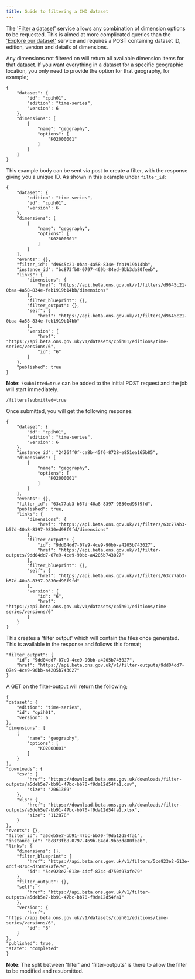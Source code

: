 ```yaml
---
title: Guide to filtering a CMD dataset
---
```


The ['Filter a dataset'](../filter/) service allows any combination of dimension options to be requested. This is aimed at more complicated queries than the ['Explore our dataset'](../dataset/) service and requires a POST containing dataset ID, edition, version and details of dimensions.

Any dimensions not filtered on will return all available dimension items for that dataset.
If you want everything in a dataset for a specific geographic location, you only need to provide the option for that geography, for example;

```
{
    "dataset": {
        "id": "cpih01",
        "edition": "time-series",
        "version": 6
    },
    "dimensions": [
        {
            "name": "geography",
            "options": [
                "K02000001"
            ]
        }
    ]
}
```

This example body can be sent via post to create a filter, with the response giving you a unique ID. As shown in this example under `filter_id`:

```
{
    "dataset": {
        "edition": "time-series",
        "id": "cpih01",
        "version": 6
    },
    "dimensions": [
        {
            "name": "geography",
            "options": [
                "K02000001"
            ]
        }
    ],
    "events": {},
    "filter_id": "d9645c21-0baa-4a58-834e-feb1919b14bb",
    "instance_id": "bc873fb8-0797-469b-84ed-9bb3da80feeb",
    "links": {
        "dimensions": {
            "href": "https://api.beta.ons.gov.uk/v1/filters/d9645c21-0baa-4a58-834e-feb1919b14bb/dimensions"
        },
        "filter_blueprint": {},
        "filter_output": {},
        "self": {
            "href": "https://api.beta.ons.gov.uk/v1/filters/d9645c21-0baa-4a58-834e-feb1919b14bb"
        },
        "version": {
            "href": "https://api.beta.ons.gov.uk/v1/datasets/cpih01/editions/time-series/versions/6",
            "id": "6"
        }
    },
    "published": true
}
```

**Note**:  `?submitted=true` can be added to the initial POST request and the job will start immediately.

```
/filters?submitted=true
```

Once submitted, you will get the following response:

```
{
    "dataset": {
        "id": "cpih01",
        "edition": "time-series",
        "version": 6
    },
    "instance_id": "2426ff0f-ca8b-45f6-8728-e851ea165b85",
    "dimensions": [
        {
            "name": "geography",
            "options": [
                "K02000001"
            ]
        }
    ],
    "events": {},
    "filter_id": "63c77ab3-b57d-40a8-8397-9830ed98f9fd",
    "published": true,
    "links": {
        "dimensions": {
            "href": "https://api.beta.ons.gov.uk/v1/filters/63c77ab3-b57d-40a8-8397-9830ed98f9fd/dimensions"
        },
        "filter_output": {
            "id": "9dd04dd7-07e9-4ce9-90bb-a4205b743027",
            "href": "https://api.beta.ons.gov.uk/v1/filter-outputs/9dd04dd7-07e9-4ce9-90bb-a4205b743027"
        },
        "filter_blueprint": {},
        "self": {
            "href": "https://api.beta.ons.gov.uk/v1/filters/63c77ab3-b57d-40a8-8397-9830ed98f9fd"
        },
        "version": {
            "id": "6",
            "href": "https://api.beta.ons.gov.uk/v1/datasets/cpih01/editions/time-series/versions/6"
        }
    }
}
```

This creates a 'filter output' which will contain the files once generated. This is available in the response and follows this format;

```
"filter_output": {
    "id": "9dd04dd7-07e9-4ce9-90bb-a4205b743027",
    "href": "https://api.beta.ons.gov.uk/v1/filter-outputs/9dd04dd7-07e9-4ce9-90bb-a4205b743027"
}
```

A GET on the filter-output will return the following;

```
{
"dataset": {
    "edition": "time-series",
    "id": "cpih01",
    "version": 6
},
"dimensions": [
    {
        "name": "geography",
        "options": [
            "K02000001"
        ]
    }
],
"downloads": {
    "csv": {
        "href": "https://download.beta.ons.gov.uk/downloads/filter-outputs/a5deb5e7-bb91-47bc-bb70-f9da12d54fa1.csv",
        "size": "2061369"
    },
    "xls": {
        "href": "https://download.beta.ons.gov.uk/downloads/filter-outputs/a5deb5e7-bb91-47bc-bb70-f9da12d54fa1.xlsx",
        "size": "112878"
    }
},
"events": {},
"filter_id": "a5deb5e7-bb91-47bc-bb70-f9da12d54fa1",
"instance_id": "bc873fb8-0797-469b-84ed-9bb3da80feeb",
"links": {
    "dimensions": {},
    "filter_blueprint": {
        "href": "https://api.beta.ons.gov.uk/v1/filters/5ce923e2-613e-4dcf-874c-d750d97afe79",
        "id": "5ce923e2-613e-4dcf-874c-d750d97afe79"
    },
    "filter_output": {},
    "self": {
        "href": "https://api.beta.ons.gov.uk/v1/filter-outputs/a5deb5e7-bb91-47bc-bb70-f9da12d54fa1"
    },
    "version": {
        "href": "https://api.beta.ons.gov.uk/v1/datasets/cpih01/editions/time-series/versions/6",
        "id": "6"
    }
},
"published": true,
"state": "completed"
}
```

**Note**: The split between 'filter' and 'filter-outputs' is there to allow the filter to be modified and resubmitted.
